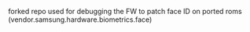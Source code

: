 forked repo used for debugging the FW to patch face ID on ported roms
(vendor.samsung.hardware.biometrics.face)
